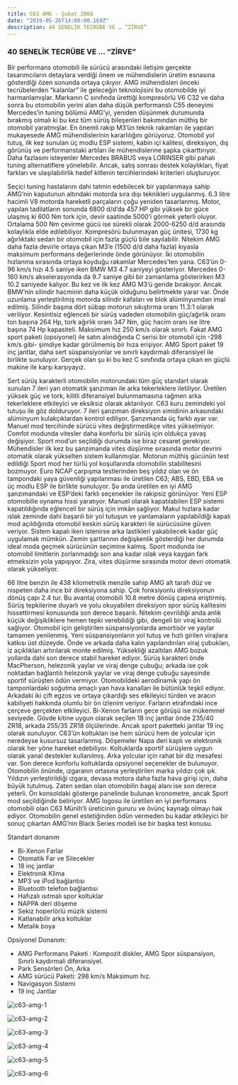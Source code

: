 ```yaml
---
title: C63 AMG - Şubat 2008
date: "2019-05-26T14:00:00.169Z"
description: 40 SENELİK TECRÜBE VE … “ZİRVE”
---
```


### 40 SENELİK TECRÜBE VE … “ZİRVE”

Bir performans otomobili ile sürücü arasındaki iletişim gerçekte tasarımcıların detaylara verdiği önem ve mühendislerin üretim esnasına gösterdiği özen sonunda ortaya çıkıyor. AMG mühendisleri önceki tecrübelerden “kalanlar” ile geleceğin teknolojisini bu otomobilde iyi harmanlamışlar. Markanın C sınıfında ürettiği kompresörlü V6 C32 ve daha sonra bu otomobilin yerini alan daha düşük performanslı C55 deneyimi Mercedes’in tuning bölümü AMG’yi, yeniden düşünmek durumunda bırakmış olmalı ki bu kez tüm sürüş bileşenleri bakımından müthiş bir otomobil yaratmışlar. En önemli rakip M3’ün teknik rakamları ile yapılan mukayesede AMG mühendislerinin kararlılığını görüyoruz. Otomobil yol tutuş, ilk kez sunulan üç modlu ESP sistemi, kabin içi kalitesi, direksiyon, dış görünüş ve performanstaki artıları ile mühendislerine şapka çıkarttırıyor. Daha fazlasını isteyenler Mercedes BRABUS veya LORINSER gibi pahalı tuning alternatiflere yönelebilir. Ancak, satış sonrası destek kolaylıkları, fiyat farkları ve ulaşılabilirlik hedef kitlenin tercihlerindeki kriterleri oluşturuyor.

Seçici tuning hastalarını dahi tatmin edebilecek bir yapılanmaya sahip AMG’nin kaputunun altındaki motorda sıra dışı teknikleri uygulanmış. 6.3 litre hacimli V8 motorda hareketli parçaların çoğu yeniden tasarlanmış. Motor, yapılan tadilatların sonunda 6800 d/d’da 457 HP gibi yüksek bir güce ulaşmış ki 600 Nm tork için, devir saatinde 5000’i görmek yeterli oluyor. Ortalama 500 Nm çevirme gücü ise sürekli olarak 2000-6250 d/d arasında kolaylıkla elde edilebiliyor. Kompresörü bulunmayan güç ünitesi, 1730 kg ağırlıktaki sedan bir otomobil için fazla güçlü bile sayılabilir. Nitekim AMG daha fazla devirle ortaya çıkan M3’e (1500 d/d daha fazla) kıyasla  maksimum performans değerlerinde önde görünüyor. İki otomobilin hızlanma sırasında ortaya koyduğu rakamlar Mercedes’ten yana. C63’ün 0-96 km/s hızı 4.5 saniye iken BMW M3 4.7 saniyeyi gösteriyor. Mercedes 0-160 km/s akselerasyonda da 9.7 saniye gibi bir zamanlama gösterirken M3 10.2 saniyede kalıyor. Bu kez ve ilk kez AMG M3’ü geride bırakıyor. Ancak BMW’nin silindir hacminin daha küçük olduğunu belirtmekte yarar var. Önde uzunlama yerleştirilmiş motorda silindir kafaları ve blok alüminyumdan imal edilmiş. Silindir başına dört sübap motorun sıkıştırma oranı 11.3:1 olarak veriliyor. Kesintisiz eğlenceli bir sürüş vadeden otomobilin güç/ağırlık oranı ton başına 264 Hp, tork ağırlık oranı 347 Nm, güç hacim oranı ise litre başına 74 Hp kapasiteli. Maksimum hız 250 km/s olarak sınırlı. Fakat AMG sport paketi (opsiyonel) ile satın alındığında C serisi bir otomobil için -298 km/s gibi- şimdiye kadar görülmemiş bir hıza erişiyor. AMG Sport paket 19 inç jantlar, daha sert süspansiyonlar ve sınırlı kaydırmalı diferansiyel ile birlikte sunuluyor. Gerçek olan şu ki bu kez C sınıfında ortaya çıkan en güçlü makine ile karşı karşıyayız.

Sert sürüş karakterli otomobilin motorundaki tüm güç standart olarak sunulan 7 ileri yarı otomatik şanzıman ile arka tekerleklere iletiliyor. Üretilen yüksek güç ve tork, kilitli diferansiyel bulunmamasına rağmen arka tekerleklere etkileyici ve eksiksiz olarak aktarılıyor. C63 kuru zemindeki yol tutuşu ile göz dolduruyor. 7 ileri şanzıman direksiyon simidinin arkasındaki alüminyum kulakçıklardan kontrol ediliyor. Şanzımanda üç farklı ayar var. Manuel mod tercihinde sürücü vites değiştirmedikçe vites yükselmiyor. Comfot modunda vitesler daha konforlu bir sürüş için oldukça yavaş değişiyor. Sport mod’un seçildiği durumda ise biraz cesaret gerekiyor. Mühendisler ilk kez bu şanzımanda vites düşürme sırasında motor devrini otomatik olarak yükselten sistem kullanmışlar. Motorun müthiş gücünün test edildiği Sport mod her türlü yol koşullarında otomobilin stabilitesini bozmuyor. Euro NCAP çarpışma testlerinden beş yıldız olan ve ön tampondaki yaya güvenliği yapılanması ile üretilen C63; ABS, EBD, EBA ve üç modlu ESP ile birlikte sunuluyor. Şu anda üretilen en iyi AMG şanzımandaki ve ESP’deki farklı seçenekler ile rakipsiz görünüyor. Yeni ESP otomobille oynama hissi yaratıyor. Manuel olarak kapatılabilen ESP sistemi kapatıldığında eğlenceli bir sürüş için imkân sağlıyor. Makul hızlara kadar ıslak zeminde dahi başarılı bir yol tutuşun ve yanlamaların yapılabildiği kapalı mod açıldığında otomobil keskin sürüş karakteri ile sürücüsüne güven veriyor. Sistem kapalı iken istenirse arka lastikleri yakabilecek kadar güç uygulamak mümkün. Zemin şartlarının değişkenlik gösterdiği her durumda ideal moda geçmek sürücünün seçimine kalmış. Sport modunda ise otomobil limitlerin zorlanmadığı son ana kadar ıslak veya kaygan fark etmeksizin yola yapışıyor. Zira, vites düşürme sırasında motor devri otomatik olarak yükseliyor. 

66 litre benzin ile 438 kilometrelik menzile sahip AMG alt tarafı düz ve nispeten daha ince bir direksiyona sahip.  Çok fonksiyonlu direksiyonun dönüş çapı 2.4 tur. Bu avantaj otomobili 10.8 metre dönüş çapına eriştirmiş. Sürüş tepkilerine duyarlı ve yolu okuyabilen direksiyon spor sürüş kalitesini hissettirmesi konusunda son derece başarılı. Nitekim çevrildiği anda anlık küçük değişikliklere hemen tepki verebildiği gibi, dengeli bir viraj kontrolü sağlıyor. Otomobil için geliştirilen süspansiyonlarda amortisör ve yaylar tamamen yenilenmiş. Yeni süspansiyonların yol tutuş ve hızlı girilen virajlara katkısı üst düzeyde. Önde ve arkada daha kalın yapılandırılan viraj çubukları, iz açıklıkları artırılarak monte edilmiş. Yüksekliği azaltılan AMG bozuk yollarda dahi son derece stabil hareket ediyor. Sürüş karakteri önde MacPherson, helezonik yaylar ve viraj denge çubuğu; arkada ise çok noktadan bağlantılı helezonik yaylar ve viraj denge çubuğu sayesinde sportif sürüşten ödün vermiyor. Otomobildeki aerodinamik yapı ön tamponlardaki soğutma amaçlı yan hava kanalları ile bütünlük teşkil ediyor. Arkadaki iki çift egzos ve ortaya çıkardığı ses etkileyici türden ve aracın kabiliyeti hakkında olumlu bir ön izlenim veriyor. Farların etrafındaki ince çerçeve gerçekten etkileyici. Bi-Xenon farların gece görüşü ise mükemmel seviyede. Gövde kitine uygun olarak seçilen  18 inç jantlar önde 235/40 ZR18, arkada 255/35 ZR18 ölçülerinde. Ancak sport paketteki jantlar 19 inç olarak sunuluyor. C63’ün koltukları ise hem sürücü hem de yolcular için neredeyse kusursuz tasarlanmış. Döşemeler Napa deri kaplı ve elektronik olarak her yöne hareket edebiliyor. Koltuklarda sportif sürüşlere uygun olarak yanal destekler kullanılmış.  Arka yolcular için rahat bir diz mesafesi var. Son derece konforlu koltuklarda opsiyonel seçenekler de bulunuyor. Otomobilin önünde, ızgaranın ortasına yerleştirilen marka yıldızı çok şık. Yıldızın yerleştirildiği ızgara, devasa motora daha fazla hava girişi için, daha büyük tutulmuş. Zaten sedan olan otomobilin bagaj alanı ise son derece yeterli. Ön konsoldaki gösterge panelinde bulunan kronometre, ancak Sport mod seçildiğinde beliriyor. AMG logosu ile üretilen en iyi performans otomobili olan C63 Münih’li üreticinin gururu ve övünç kaynağı olmayı hak ediyor. Otomobilin genel estetiğinden ödün vermeden bu kadar etkileyici bir sonuç çıkartan AMG’nin Black Series modeli ise bir başka test konusu.

Standart donanım
* Bi-Xenon Farlar
*	Otomatik Far ve Silecekler
*	18 inç jantlar
*	Elektronik Klima
*	MP3 ve iPod bağlantısı
*	Bluetooth telefon bağlantısı
*	Hafızalı ısıtmalı spor koltuklar
*	NAPPA deri döşeme
*	Sekiz hoperlörlü müzik sistemi
*	Katlanabilir arka koltuklar
*	Metalik boya

Opsiyonel Donanım:
*	AMG Performans Paketi : Kompozit diskler, AMG Spor süspansiyon, Sınırlı kaydırmali diferansiyel.
*	Park Sensörleri Ön, Arka
*	AMG sürücü Paketi: 298 km/s Maksimum hız.
*	Navigasyon Sistemi
*	19 inç Jantlar

![c63-amg-1](./c63-amg-1.jpg)

![c63-amg-2](./c63-amg-2.jpg)

![c63-amg-3](./c63-amg-3.jpg)

![c63-amg-4](./c63-amg-4.jpg)

![c63-amg-5](./c63-amg-5.jpg)

![c63-amg-6](./c63-amg-6.jpg)